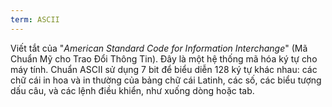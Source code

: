 ```yaml
---
term: ASCII
---
```


Viết tắt của "*American Standard Code for Information Interchange*" (Mã Chuẩn Mỹ cho Trao Đổi Thông Tin). Đây là một hệ thống mã hóa ký tự cho máy tính. Chuẩn ASCII sử dụng 7 bit để biểu diễn 128 ký tự khác nhau: các chữ cái in hoa và in thường của bảng chữ cái Latinh, các số, các biểu tượng dấu câu, và các lệnh điều khiển, như xuống dòng hoặc tab.